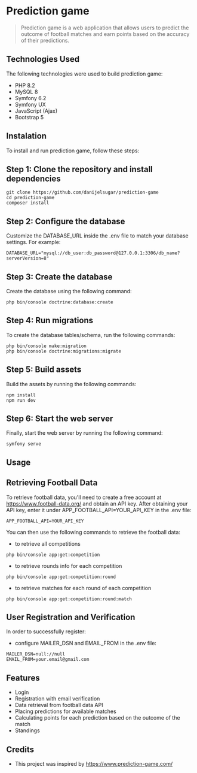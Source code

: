 # Prediction game
> Prediction game is a web application that allows users to predict the outcome of football matches and earn points based on the accuracy of their predictions.

## Technologies Used
The following technologies were used to build prediction game:
- PHP 8.2
- MySQL 8
- Symfony 6.2
- Symfony UX
- JavaScript (Ajax)
- Bootstrap 5

## Instalation
To install and run prediction game, follow these steps:
## Step 1: Clone the repository and install dependencies
```
git clone https://github.com/danijelsugar/prediction-game
cd prediction-game
composer install
```
## Step 2: Configure the database
Customize the DATABASE_URL inside the .env file to match your database settings. For example:
```
DATABASE_URL="mysql://db_user:db_password@127.0.0.1:3306/db_name?serverVersion=8"
```
## Step 3: Create the database
Create the database using the following command:
```
php bin/console doctrine:database:create
```
## Step 4: Run migrations
To create the database tables/schema, run the following commands:
```
php bin/console make:migration
php bin/console doctrine:migrations:migrate
```
## Step 5: Build assets
Build the assets by running the following commands:
```
npm install
npm run dev
```
## Step 6: Start the web server
Finally, start the web server by running the following command:
```
symfony serve
```

## Usage

## Retrieving Football Data
To retrieve football data, you'll need to create a free account at https://www.football-data.org/ and obtain an API key. After obtaining your API key, enter it under APP_FOOTBALL_API=YOUR_API_KEY in the .env file:

```
APP_FOOTBALL_API=YOUR_API_KEY
```
You can then use the following commands to retrieve the football data:
 - to retrieve all competitions
```
php bin/console app:get:competition
```
 - to retrieve rounds info for each competition
```
php bin/console app:get:competition:round
```
 - to retrieve matches for each round of each competition
```
php bin/console app:get:competition:round:match
```
## User Registration and Verification
In order to successfully register:
 - configure MAILER_DSN and EMAIL_FROM in the .env file:
```
MAILER_DSN=null://null
EMAIL_FROM=your.email@gmail.com
```

## Features
- Login
- Registration with email verification
- Data retrieval from football data API
- Placing predictions for available matches
- Calculating points for each prediction based on the outcome of the match
- Standings

## Credits
- This project was inspired by https://www.prediction-game.com/